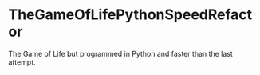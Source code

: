 # TheGameOfLifePythonSpeedRefactor
 The Game of Life but programmed in Python and faster than the last attempt.
